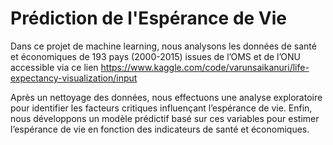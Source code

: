 # Prédiction de l'Espérance de Vie

Dans ce projet de machine learning, nous analysons les données de santé et économiques de 193 pays (2000-2015) issues de l’OMS et de l’ONU accessible via ce lien https://www.kaggle.com/code/varunsaikanuri/life-expectancy-visualization/input


Après un nettoyage des données, nous effectuons une analyse exploratoire pour identifier les facteurs critiques influençant l’espérance de vie. Enfin, nous développons un modèle prédictif basé sur ces variables pour estimer l’espérance de vie en fonction des indicateurs de santé et économiques.
